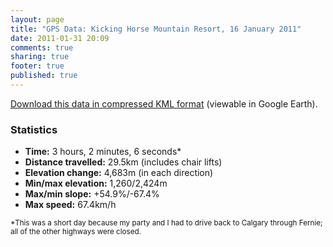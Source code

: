 ```yaml
---
layout: page
title: "GPS Data: Kicking Horse Mountain Resort, 16 January 2011"
date: 2011-01-31 20:09
comments: true
sharing: true
footer: true
published: true
---
```

<script src="http://www.gmodules.com/ig/ifr?url=http://code.google.com/apis/kml/embed/embedkmlgadget.xml&amp;up_kml_url=http%3A%2F%2Fmlindgren.ca%2Ffiles%2Fsnowboard_data%2Fkicking_horse_16_jan_2011.kmz&amp;up_view_mode=earth&amp;up_earth_2d_fallback=1&amp;up_earth_fly_from_space=1&amp;up_earth_show_nav_controls=1&amp;up_earth_show_buildings=0&amp;up_earth_show_terrain=1&amp;up_earth_show_roads=1&amp;up_earth_show_borders=1&amp;up_earth_sphere=earth&amp;up_maps_zoom_out=0&amp;up_maps_default_type=satellite&amp;synd=open&amp;w=666&amp;h=400&amp;title=Kicking+Horse+Mountain+Resort%2C+16+Jan+2011&amp;border=%23ffffff%7C3px%2C1px+solid+%23999999&amp;output=js"></script>

<a title="Download compressed KML data" href="http://mlindgren.ca/files/snowboard_data/kicking_horse_16_jan_2011.kmz">Download this data in compressed KML format</a> (viewable in Google Earth).

<h3>Statistics</h3>
<ul>
	<li><strong>Time:</strong> 3 hours, 2 minutes, 6 seconds*</li>
	<li><strong>Distance travelled:</strong> 29.5km (includes chair lifts)</li>
	<li><strong>Elevation change:</strong> 4,683m (in each direction)</li>
	<li><strong>Min/max elevation:</strong> 1,260/2,424m</li>
	<li><strong>Max/min slope:</strong> +54.9%/-67.4%</li>
	<li><strong>Max speed:</strong> 67.4km/h</li>
</ul>
<small>*This was a short day because my party and I had to drive back to Calgary through Fernie; all of the other highways were closed.</small>
